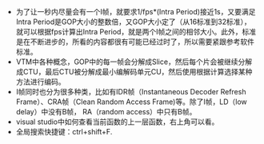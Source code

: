 - 为了让一秒内尽量会有一个I帧，就要求1/fps*(Intra Period)接近1s，又要满足Intra Period是GOP大小的整数倍，又GOP大小定了（从16标准到32标准），就可以根据fps计算出Intra Period，就是两个I帧之间的相邻大小。此外，标准是在不断进步的，所看的内容都很有可能已经过时了，所以需要紧跟参考软件标准。
- VTM中各种概念，GOP中的每一帧会分解成Slice，然后每个片会被继续分解成CTU，最后CTU被分解成最小编解码单元CU，然后使用根据计算选择某种方法进行编码。
- I帧同时也分为很多种类，比如有IDR帧（Instantaneous Decoder Refresh Frame）、CRA帧（Clean Random Access Frame)等。除了I帧，LD（low delay）中没有B帧， RA（random access）中只有B帧。
- visual studio中如何查看当前函数的上一层函数，右上角可以看。
- 全局搜索快捷键：ctrl+shift+F.


